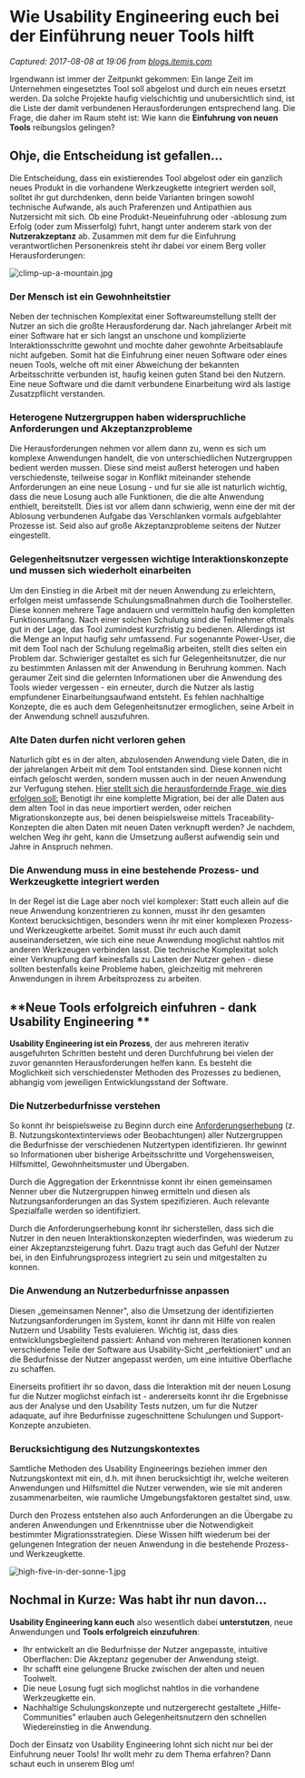 # Wie Usability Engineering euch bei der Einführung neuer Tools hilft

_Captured: 2017-08-08 at 19:06 from [blogs.itemis.com](https://blogs.itemis.com/de/wie-usability-engineering-euch-bei-der-einf%C3%BChrung-neuer-tools-hilft?utm_source=hs_email&utm_medium=email&utm_content=54639040&_hsenc=p2ANqtz--gNIz-55S9qYwZFsLXY1z3SqZoNkKZSj8O9cyFCy-rLbgOt6s59tXJdlNDeDIdJJvFeFk22NM0OC085WDvp1K904yggw&_hsmi=54639040)_

Irgendwann ist immer der Zeitpunkt gekommen: Ein lange Zeit im Unternehmen eingesetztes Tool soll abgelost und durch ein neues ersetzt werden. Da solche Projekte haufig vielschichtig und unubersichtlich sind, ist die Liste der damit verbundenen Herausforderungen entsprechend lang. Die Frage, die daher im Raum steht ist: Wie kann die **Einfuhrung von neuen Tools** reibungslos gelingen?

## **Ohje, die Entscheidung ist gefallen…**

Die Entscheidung, dass ein existierendes Tool abgelost oder ein ganzlich neues Produkt in die vorhandene Werkzeugkette integriert werden soll, solltet ihr gut durchdenken, denn beide Varianten bringen sowohl technische Aufwande, als auch Praferenzen und Antipathien aus Nutzersicht mit sich. Ob eine Produkt-Neueinfuhrung oder -ablosung zum Erfolg (oder zum Misserfolg) fuhrt, hangt unter anderem stark von der **Nutzerakzeptanz** ab. Zusammen mit dem fur die Einfuhrung verantwortlichen Personenkreis steht ihr dabei vor einem Berg voller Herausforderungen:

![climp-up-a-mountain.jpg](https://blogs.itemis.com/hs-fs/hubfs/Blog/Usability/climp-up-a-mountain.jpg?t=1502203378619&width=2172&height=1440&name=climp-up-a-mountain.jpg)

### Der Mensch ist ein Gewohnheitstier

Neben der technischen Komplexitat einer Softwareumstellung stellt der Nutzer an sich die großte Herausforderung dar. Nach jahrelanger Arbeit mit einer Software hat er sich langst an unschone und komplizierte Interaktionsschritte gewohnt und mochte daher gewohnte Arbeitsablaufe nicht aufgeben. Somit hat die Einfuhrung einer neuen Software oder eines neuen Tools, welche oft mit einer Abweichung der bekannten Arbeitsschritte verbunden ist, haufig keinen guten Stand bei den Nutzern. Eine neue Software und die damit verbundene Einarbeitung wird als lastige Zusatzpflicht verstanden.

### Heterogene Nutzergruppen haben widerspruchliche Anforderungen und Akzeptanzprobleme

Die Herausforderungen nehmen vor allem dann zu, wenn es sich um komplexe Anwendungen handelt, die von unterschiedlichen Nutzergruppen bedient werden mussen. Diese sind meist außerst heterogen und haben verschiedenste, teilweise sogar in Konflikt miteinander stehende Anforderungen an eine neue Losung - und fur sie alle ist naturlich wichtig, dass die neue Losung auch alle Funktionen, die die alte Anwendung enthielt, bereitstellt. Dies ist vor allem dann schwierig, wenn eine der mit der Ablosung verbundenen Aufgabe das Verschlanken vormals aufgeblahter Prozesse ist. Seid also auf große Akzeptanzprobleme seitens der Nutzer eingestellt.

### Gelegenheitsnutzer vergessen wichtige Interaktionskonzepte und mussen sich wiederholt einarbeiten

Um den Einstieg in die Arbeit mit der neuen Anwendung zu erleichtern, erfolgen meist umfassende Schulungsmaßnahmen durch die Toolhersteller. Diese konnen mehrere Tage andauern und vermitteln haufig den kompletten Funktionsumfang. Nach einer solchen Schulung sind die Teilnehmer oftmals gut in der Lage, das Tool zumindest kurzfristig zu bedienen. Allerdings ist die Menge an Input haufig sehr umfassend. Fur sogenannte Power-User, die mit dem Tool nach der Schulung regelmaßig arbeiten, stellt dies selten ein Problem dar. Schwieriger gestaltet es sich fur Gelegenheitsnutzer, die nur zu bestimmten Anlassen mit der Anwendung in Beruhrung kommen. Nach geraumer Zeit sind die gelernten Informationen uber die Anwendung des Tools wieder vergessen - ein erneuter, durch die Nutzer als lastig empfundener Einarbeitungsaufwand entsteht. Es fehlen nachhaltige Konzepte, die es auch dem Gelegenheitsnutzer ermoglichen, seine Arbeit in der Anwendung schnell auszufuhren.

### Alte Daten durfen nicht verloren gehen

Naturlich gibt es in der alten, abzulosenden Anwendung viele Daten, die in der jahrelangen Arbeit mit dem Tool entstanden sind. Diese konnen nicht einfach geloscht werden, sondern mussen auch in der neuen Anwendung zur Verfugung stehen. [Hier stellt sich die herausfordernde Frage, wie dies erfolgen soll:](https://blogs.itemis.com/de/warum-it-modernisierung-so-wichtig-ist) Benotigt ihr eine komplette Migration, bei der alle Daten aus dem alten Tool in das neue importiert werden, oder reichen Migrationskonzepte aus, bei denen beispielsweise mittels Traceability-Konzepten die alten Daten mit neuen Daten verknupft werden? Je nachdem, welchen Weg ihr geht, kann die Umsetzung außerst aufwendig sein und Jahre in Anspruch nehmen.

### Die Anwendung muss in eine bestehende Prozess- und Werkzeugkette integriert werden

In der Regel ist die Lage aber noch viel komplexer: Statt euch allein auf die neue Anwendung konzentrieren zu konnen, musst ihr den gesamten Kontext berucksichtigen, besonders wenn ihr mit einer komplexen Prozess- und Werkzeugkette arbeitet. Somit musst ihr euch auch damit auseinandersetzen, wie sich eine neue Anwendung moglichst nahtlos mit anderen Werkzeugen verbinden lasst. Die technische Komplexitat solch einer Verknupfung darf keinesfalls zu Lasten der Nutzer gehen - diese sollten bestenfalls keine Probleme haben, gleichzeitig mit mehreren Anwendungen in ihrem Arbeitsprozess zu arbeiten.

## **Neue Tools erfolgreich einfuhren - dank Usability Engineering **

**Usability Engineering ist ein Prozess**, der aus mehreren iterativ ausgefuhrten Schritten besteht und deren Durchfuhrung bei vielen der zuvor genannten Herausforderungen helfen kann. Es besteht die Moglichkeit sich verschiedenster Methoden des Prozesses zu bedienen, abhangig vom jeweiligen Entwicklungsstand der Software.

### Die Nutzerbedurfnisse verstehen

So konnt ihr beispielsweise zu Beginn durch eine [Anforderungserhebung](https://blogs.itemis.com/de/5-dinge-die-man-bei-kontextinterviews-beachten-sollte) (z. B. Nutzungskontextinterviews oder Beobachtungen) aller Nutzergruppen die Bedurfnisse der verschiedenen Nutzertypen identifizieren. Ihr gewinnt so Informationen uber bisherige Arbeitsschritte und Vorgehensweisen, Hilfsmittel, Gewohnheitsmuster und Übergaben.

Durch die Aggregation der Erkenntnisse konnt ihr einen gemeinsamen Nenner uber die Nutzergruppen hinweg ermitteln und diesen als Nutzungsanforderungen an das System spezifizieren. Auch relevante Spezialfalle werden so identifiziert.

Durch die Anforderungserhebung konnt ihr sicherstellen, dass sich die Nutzer in den neuen Interaktionskonzepten wiederfinden, was wiederum zu einer Akzeptanzsteigerung fuhrt. Dazu tragt auch das Gefuhl der Nutzer bei, in den Einfuhrungsprozess integriert zu sein und mitgestalten zu konnen.

### Die Anwendung an Nutzerbedurfnisse anpassen

Diesen „gemeinsamen Nenner", also die Umsetzung der identifizierten Nutzungsanforderungen im System, konnt ihr dann mit Hilfe von realen Nutzern und Usability Tests evaluieren. Wichtig ist, dass dies entwicklungsbegleitend passiert: Anhand von mehreren Iterationen konnen verschiedene Teile der Software aus Usability-Sicht „perfektioniert" und an die Bedurfnisse der Nutzer angepasst werden, um eine intuitive Oberflache zu schaffen.

Einerseits profitiert ihr so davon, dass die Interaktion mit der neuen Losung fur die Nutzer moglichst einfach ist - andererseits konnt ihr die Ergebnisse aus der Analyse und den Usability Tests nutzen, um fur die Nutzer adaquate, auf ihre Bedurfnisse zugeschnittene Schulungen und Support-Konzepte anzubieten.

### Berucksichtigung des Nutzungskontextes

Samtliche Methoden des Usability Engineerings beziehen immer den Nutzungskontext mit ein, d.h. mit ihnen berucksichtigt ihr, welche weiteren Anwendungen und Hilfsmittel die Nutzer verwenden, wie sie mit anderen zusammenarbeiten, wie raumliche Umgebungsfaktoren gestaltet sind, usw.

Durch den Prozess entstehen also auch Anforderungen an die Übergabe zu anderen Anwendungen und Erkenntnisse uber die Notwendigkeit bestimmter Migrationsstrategien. Diese Wissen hilft wiederum bei der gelungenen Integration der neuen Anwendung in die bestehende Prozess- und Werkzeugkette.

![high-five-in-der-sonne-1.jpg](https://blogs.itemis.com/hs-fs/hubfs/Blog/Usability/high-five-in-der-sonne-1.jpg?t=1502203378619&width=2172&height=1596&name=high-five-in-der-sonne-1.jpg)

## **Nochmal in Kurze: Was habt ihr nun davon…**

**Usability Engineering kann euch** also wesentlich dabei **unterstutzen**, neue Anwendungen und **Tools erfolgreich einzufuhren**:

  * Ihr entwickelt an die Bedurfnisse der Nutzer angepasste, intuitive Oberflachen: Die Akzeptanz gegenuber der Anwendung steigt.
  * Ihr schafft eine gelungene Brucke zwischen der alten und neuen Toolwelt.
  * Die neue Losung fugt sich moglichst nahtlos in die vorhandene Werkzeugkette ein.
  * Nachhaltige Schulungskonzepte und nutzergerecht gestaltete „Hilfe-Communities" erlauben auch Gelegenheitsnutzern den schnellen Wiedereinstieg in die Anwendung.

Doch der Einsatz von Usability Engineering lohnt sich nicht nur bei der Einfuhrung neuer Tools! Ihr wollt mehr zu dem Thema erfahren? Dann schaut euch in unserem Blog um!
